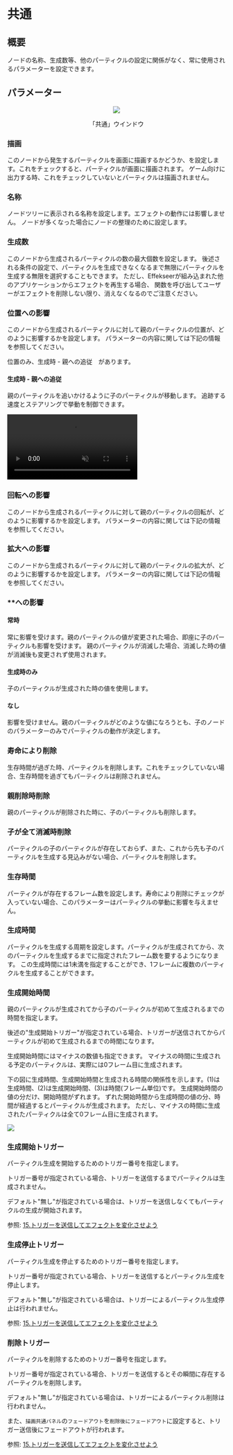 ﻿# 共通

## 概要

ノードの名称、生成数等、他のパーティクルの設定に関係がなく、常に使用されるパラメーターを設定できます。

## パラメーター

<div align="center">
<img src="../../img/Reference/common_parameters_ja.png">
<p>「共通」ウインドウ</p>
</div>

### 描画

このノードから発生するパーティクルを画面に描画するかどうか、を設定します。これをチェックすると、パーティクルが画面に描画されます。 ゲーム向けに出力する時、これをチェックしていないとパーティクルは描画されません。

### 名称

ノードツリーに表示される名称を設定します。エフェクトの動作には影響しません。 ノードが多くなった場合にノードの整理のために設定します。

### 生成数

このノードから生成されるパーティクルの数の最大個数を設定します。 後述される条件の設定で、パーティクルを生成できなくなるまで無限にパーティクルを生成する無限を選択することもできます。 ただし、Effekseerが組み込まれた他のアプリケーションからエフェクトを再生する場合、 関数を呼び出してユーザーがエフェクトを削除しない限り、消えなくなるのでご注意ください。

### 位置への影響

このノードから生成されるパーティクルに対して親のパーティクルの位置が、どのように影響するかを設定します。 パラメーターの内容に関しては下記の情報を参照してください。

位置のみ、生成時 - 親への追従　があります。

#### 生成時 - 親への追従

親のパーティクルを追いかけるように子のパーティクルが移動します。
追跡する速度とステアリングで挙動を制御できます。

<div class="video_center"><video autoplay loop="true" muted="true" src="../../movies/Reference/BasicSettings/FollowParent.mp4"/></div>

### 回転への影響

このノードから生成されるパーティクルに対して親のパーティクルの回転が、どのように影響するかを設定します。 パラメーターの内容に関しては下記の情報を参照してください。

### 拡大への影響

このノードから生成されるパーティクルに対して親のパーティクルの拡大が、どのように影響するかを設定します。 パラメーターの内容に関しては下記の情報を参照してください。

### **への影響

#### 常時

常に影響を受けます。親のパーティクルの値が変更された場合、即座に子のパーティクルも影響を受けます。 親のパーティクルが消滅した場合、消滅した時の値が消滅後も変更されず使用されます。

#### 生成時のみ

子のパーティクルが生成された時の値を使用します。

#### なし

影響を受けません。親のパーティクルがどのような値になろうとも、子のノードのパラメーターのみでパーティクルの動作が決定します。

### 寿命により削除

生存時間が過ぎた時、パーティクルを削除します。これをチェックしていない場合、生存時間を過ぎてもパーティクルは削除されません。

### 親削除時削除

親のパーティクルが削除された時に、子のパーティクルも削除します。

### 子が全て消滅時削除

パーティクルの子のパーティクルが存在しておらず、また、これから先も子のパーティクルを生成する見込みがない場合、パーティクルを削除します。

### 生存時間

パーティクルが存在するフレーム数を設定します。寿命により削除にチェックが入っていない場合、このパラメーターはパーティクルの挙動に影響を与えません。

### 生成時間

パーティクルを生成する周期を設定します。パーティクルが生成されてから、次のパーティクルを生成するまでに指定されたフレーム数を要するようになります。 この生成時間には1未満を指定することができ、1フレームに複数のパーティクルを生成することができます。

### 生成開始時間

親のパーティクルが生成されてから子のパーティクルが初めて生成されるまでの時間を指定します。

後述の"生成開始トリガー"が指定されている場合、トリガーが送信されてからパーティクルが初めて生成されるまでの時間になります。

生成開始時間にはマイナスの数値も指定できます。 マイナスの時間に生成される予定のパーティクルは、実際には0フレーム目に生成されます。

下の図に生成時間、生成開始時間と生成される時間の関係性を示します。(1)は生成時間、(2)は生成開始時間、(3)は時間(フレーム単位)です。 生成開始時間の値の分だけ、開始時間がずれます。 ずれた開始時間から生成時間の値の分、時間が経過するとパーティクルが生成されます。 ただし、マイナスの時間に生成されたパーティクルは全て0フレーム目に生成されます。

![](../../img/Reference/common_generatedTime.png)

### 生成開始トリガー

パーティクル生成を開始するためのトリガー番号を指定します。

トリガー番号が指定されている場合、トリガーを送信するまでパーティクルは生成されません。

デフォルト"無し"が指定されている場合は、トリガーを送信しなくてもパーティクルの生成が開始されます。

参照: [15.トリガーを送信してエフェクトを変化させよう](../ToolTutorial/15.md)

### 生成停止トリガー

パーティクル生成を停止するためのトリガー番号を指定します。

トリガー番号が指定されている場合、トリガーを送信するとパーティクル生成を停止します。

デフォルト"無し"が指定されている場合は、トリガーによるパーティクル生成停止は行われません。

参照: [15.トリガーを送信してエフェクトを変化させよう](../ToolTutorial/15.md)

### 削除トリガー

パーティクルを削除するためのトリガー番号を指定します。

トリガー番号が指定されている場合、トリガーを送信するとその瞬間に存在するパーティクルを削除します。

デフォルト"無し"が指定されている場合は、トリガーによるパーティクル削除は行われません。

また、`描画共通パネル`の`フェードアウト`を`削除後にフェードアウト`に設定すると、トリガー送信後にフェードアウトが行われます。

参照: [15.トリガーを送信してエフェクトを変化させよう](../ToolTutorial/15.md)
